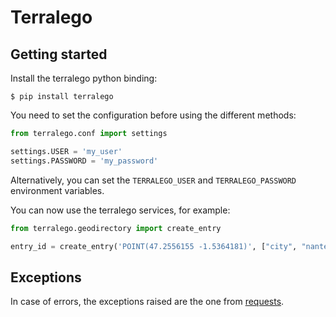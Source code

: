 # Terralego

## Getting started

Install the terralego python binding:

```shell
$ pip install terralego
```

You need to set the configuration before using the different methods:

```python
from terralego.conf import settings

settings.USER = 'my_user'
settings.PASSWORD = 'my_password'
```

Alternatively, you can set the `TERRALEGO_USER` and `TERRALEGO_PASSWORD` environment variables.

You can now use the terralego services, for example:

```python
from terralego.geodirectory import create_entry

entry_id = create_entry('POINT(47.2556155 -1.5364181)', ["city", "nantes"])
```


## Exceptions

In case of errors, the exceptions raised are the one from [requests](http://docs.python-requests.org/en/master/user/quickstart/#errors-and-exceptions).